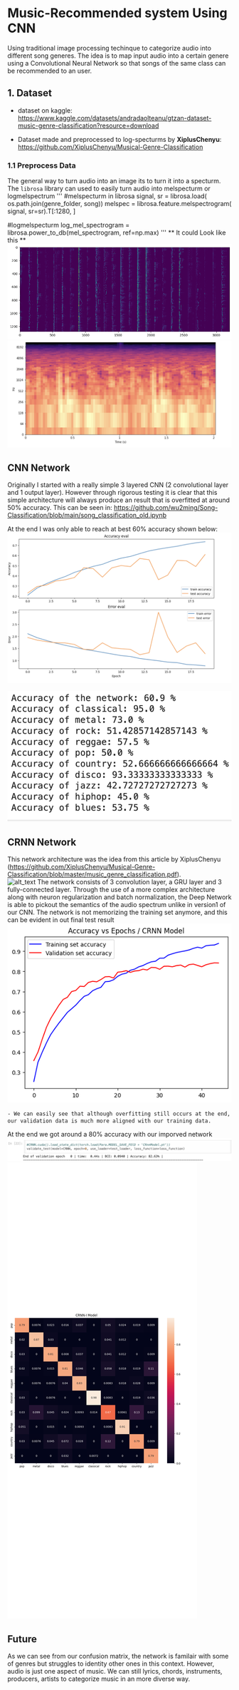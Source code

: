 # Music-Recommended system Using CNN

Using traditional image processing techinque to categorize audio into different song generes. The idea is to map input audio into a certain genere using a Convolutional Neural Network so that songs of the same class can be recommended to an user.

## 1. Dataset
- dataset on kaggle:
https://www.kaggle.com/datasets/andradaolteanu/gtzan-dataset-music-genre-classification?resource=download

- Dataset made and preprocessed to log-specturms by **XiplusChenyu**:
https://github.com/XiplusChenyu/Musical-Genre-Classification

### 1.1 Preprocess Data
The general way to turn audio into an image its to turn it into a specturm. The `librosa` library can used to easily turn audio into melspecturm or logmelspectrum
'''
#melspecturm in librosa
signal, sr = librosa.load(
    os.path.join(genre_folder, song))
melspec = librosa.feature.melspectrogram(
    signal, sr=sr).T[:1280, ]
    
#logmelspecturm
log_mel_spectrogram = librosa.power_to_db(mel_spectrogram, ref=np.max)
'''
** It could Look like this **
![alt text](https://github.com/wu2ming/Song-Classification/blob/main/images/melspecturm.png?raw=true)   ![alt text](https://github.com/wu2ming/Song-Classification/blob/main/images/logmelspecturm.png?raw=true)

## CNN Network
Originally I started with a really simple 3 layered CNN (2 convolutional layer and 1 output layer). However through rigorous testing it is clear that this simple architecture will always produce an result that is overfitted at around 50% accuracy. This can be seen in: https://github.com/wu2ming/Song-Classification/blob/main/song_classification_old.ipynb

At the end I was only able to reach at best 60% accuracy shown below:
![alt text](https://github.com/wu2ming/Song-Classification/blob/main/images/overfit.png?raw=true)

![alt text](https://github.com/wu2ming/Song-Classification/blob/main/images/cnn_1_test.png?raw=true)   

## CRNN Network
This network architecture was the idea from this article by XiplusChenyu (https://github.com/XiplusChenyu/Musical-Genre-Classification/blob/master/music_genre_classification.pdf).  
![alt_text](https://github.com/XiplusChenyu/Musical-Genre-Classification/blob/master/pictures/crnn.png)
The network consists of 3 convolution layer, a GRU layer and 3 fully-connected layer. Through the use of a more complex architecture along with neuron regularization and batch normalization, the Deep Network is able to pickout the semantics of the audio spectrum unlike in version1 of our CNN. The network is not memorizing the training set anymore, and this can be evident in out final test result
![alt text](https://github.com/wu2ming/Song-Classification/blob/main/images/crnn_test.png?raw=true)
    
    
    - We can easily see that although overfitting still occurs at the end, our validation data is much more aligned with our training data.

At the end we got around a 80% accuracy with our imporved network
![alt text](https://github.com/wu2ming/Song-Classification/blob/main/images/test_final.png?raw=true)
![alt text](https://github.com/wu2ming/Song-Classification/blob/main/images/matrix.png?raw=true)

## Future
As we can see from our confusion matrix, the network is familair with some of genres but struggles to identity other ones in this context. However, audio is just one aspect of music. We can still lyrics, chords, instruments, producers, artists to categorize music in an more diverse way.
